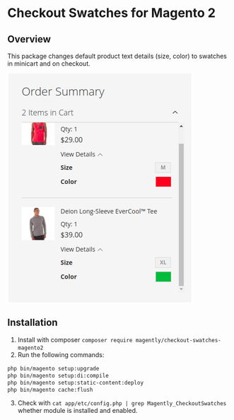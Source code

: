 # Checkout Swatches for Magento 2

## Overview

This package changes default product text details (size, color) to swatches in minicart and on checkout.

![Checkout Swatches](assets/demo-checkout-swatches.png)

## Installation

1. Install with composer `composer require magently/checkout-swatches-magento2`
2. Run the following commands:
```
php bin/magento setup:upgrade
php bin/magento setup:di:compile
php bin/magento setup:static-content:deploy
php bin/magento cache:flush
```
3. Check with ```cat app/etc/config.php | grep Magently_CheckoutSwatches``` whether module is installed and enabled.
